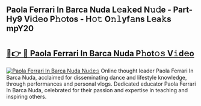 ## Paola Ferrari In Barca Nuda L𝚎a𝚔ed N𝚞𝚍e - Part-Hy9 Vi𝚍𝚎o P𝚑𝚘tos - H𝚘𝚝 O𝚗𝚕yf𝚊ns L𝚎a𝚔s mpY20

# <h2><a href="http://kf7yva.oniu.top/?m=Paola+Ferrari+In+Barca+Nuda">🔗👉 🔴 Paola Ferrari In Barca Nuda P𝚑ot𝚘𝚜 V𝚒d𝚎o</a></h2>

[![Paola Ferrari In Barca Nuda Nu𝚍e𝚜](https://i.imgur.com/0qMVB7G.gif)](http://kf7yva.oniu.top/?m=Paola+Ferrari+In+Barca+Nuda)
Online thought leader Paola Ferrari In Barca Nuda, acclaimed for disseminating dance and lifestyle knowledge, through performances and personal vlogs. Dedicated educator Paola Ferrari In Barca Nuda, celebrated for their passion and expertise in teaching and inspiring others.  
